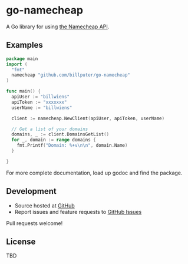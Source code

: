 # go-namecheap

A Go library for using [the Namecheap API](https://www.namecheap.com/support/api/intro.aspx).

## Examples

```go
package main
import (
  "fmt"
  namecheap "github.com/billputer/go-namecheap"
)

func main() {
  apiUser := "billwiens"
  apiToken := "xxxxxxx"
  userName := "billwiens"

  client := namecheap.NewClient(apiUser, apiToken, userName)

  // Get a list of your domains
  domains, _ := client.DomainsGetList()
  for _, domain := range domains {
    fmt.Printf("Domain: %+v\n\n", domain.Name)
  }

}
```

For more complete documentation, load up godoc and find the package.

## Development

- Source hosted at [GitHub](https://github.com/billputer/go-namecheap)
- Report issues and feature requests to [GitHub Issues](https://github.com/billputer/go-namecheap/issues)

Pull requests welcome!

## License

TBD